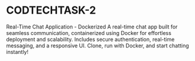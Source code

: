 # CODTECHTASK-2
Real-Time Chat Application - Dockerized  A real-time chat app built for seamless communication, containerized using Docker for effortless deployment and scalability. Includes secure authentication, real-time messaging, and a responsive UI. Clone, run with Docker, and start chatting instantly!
